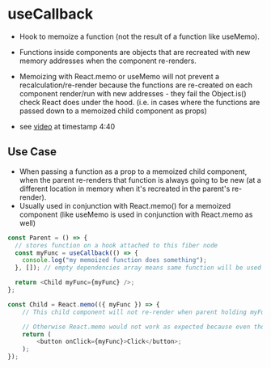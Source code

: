 # useCallback

- Hook to memoize a function (not the result of a function like useMemo).

- Functions inside components are objects that are recreated with new memory addresses when the component re-renders.
- Memoizing with React.memo or useMemo will not prevent a recalculation/re-render because the functions are re-created on each component render/run with new addresses - they fail the Object.is() check React does under the hood. (i.e. in cases where the functions are passed down to a memoized child component as props)
- see [video](https://dontimitateunderstand.com/courses/understanding-react/lectures/50908158) at timestamp 4:40

## Use Case

- When passing a function as a prop to a memoized child component, when the parent re-renders that function is always going to be new (at a different location in memory when it's recreated in the parent's re-render).
- Usually used in conjunction with React.memo() for a memoized component (like useMemo is used in conjunction with React.memo as well)

```javascript
const Parent = () => {
  // stores function on a hook attached to this fiber node
  const myFunc = useCallback(() => {
    console.log("my memoized function does something");
  }, []); // empty dependencies array means same function will be used everytime. If your functions are dependent on some data, then add it to the array.

  return <Child myFunc={myFunc} />;
};

const Child = React.memo(({ myFunc }) => {
    // This child component will not re-render when parent holding myFunc re-renders because the function is memoized and will not be re-created in the parent everytime.

    // Otherwise React.memo would not work as expected because even though the function sig is the same, the underlying object in memory is at a different location when parent re-renders recreating it, so Object.is() comparison will fail.
    return (
        <button onClick={myFunc}>Click</button>;
    );
});
```
